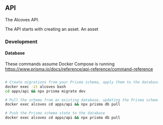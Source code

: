 ## API

The Alcoves API.

The API starts with creating an asset. An asset

### Development

#### Database

These commands assume Docker Compose is running
https://www.prisma.io/docs/reference/api-reference/command-reference

```bash

# Create migrations from your Prisma schema, apply them to the database, generate artifacts (e.g. Prisma Client)
docker exec -it alcoves bash
cd apps/api && npx prisma migrate dev

# Pull the schema from an existing database, updating the Prisma schema
docker exec alcoves cd apps/api && npx prisma db pull

# Push the Prisma schema state to the database
docker exec alcoves cd apps/api && npx prisma db pull
```

